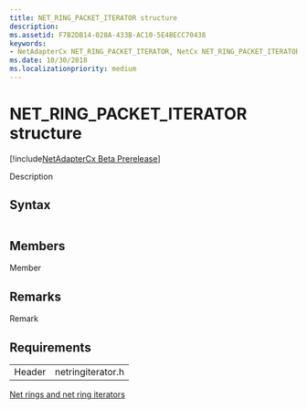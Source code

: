 ```yaml
---
title: NET_RING_PACKET_ITERATOR structure
description: 
ms.assetid: F7B2DB14-028A-433B-AC10-5E4BECC70438
keywords:
- NetAdapterCx NET_RING_PACKET_ITERATOR, NetCx NET_RING_PACKET_ITERATOR
ms.date: 10/30/2018
ms.localizationpriority: medium
---
```


# NET_RING_PACKET_ITERATOR structure

[!include[NetAdapterCx Beta Prerelease](../netcx-beta-prerelease.md)]

Description

## Syntax

```cpp

```

## Members

Member

## Remarks

Remark

## Requirements

|  |  |
| --- | --- |
| Header | netringiterator.h |

[Net rings and net ring iterators](net-rings-and-net-ring-iterators.md)